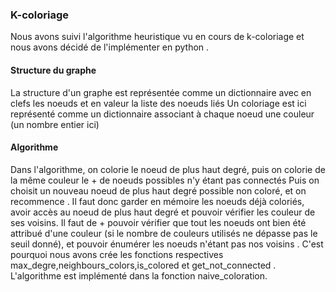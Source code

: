 ### K-coloriage

Nous avons suivi l'algorithme heuristique vu en cours de k-coloriage 
et nous avons décidé de l'implémenter en python .

#### Structure du graphe
La structure d'un graphe est représentée comme un dictionnaire avec en clefs les noeuds et en valeur la liste des noeuds liés
Un coloriage est ici représenté comme un dictionnaire associant à chaque noeud une couleur (un nombre entier ici)

#### Algorithme 

Dans l'algorithme, on colorie le noeud de plus haut degré, puis on colorie de la même couleur le + de  noeuds possibles n'y étant pas connectés 
Puis on choisit un nouveau noeud de plus haut degré possible non coloré, et on recommence .
Il faut donc garder en mémoire les noeuds déjà coloriés, avoir accès au noeud de plus haut degré et pouvoir vérifier les couleur de ses voisins.
Il faut de + pouvoir vérifier que tout les noeuds ont bien été attribué d'une couleur (si le nombre de couleurs utilisés ne dépasse pas le seuil donné),
et pouvoir énumérer les noeuds n'étant pas nos voisins .
C'est pourquoi nous avons crée les fonctions respectives max_degre,neighbours_colors,is_colored et get_not_connected . 
L'algorithme est implémenté dans la fonction naive_coloration.
